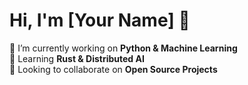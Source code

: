 # Hi, I'm [Your Name] 👋

🔭 I’m currently working on **Python & Machine Learning**  
🌱 Learning **Rust & Distributed AI**  
👯 Looking to collaborate on **Open Source Projects**  

